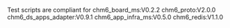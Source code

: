 Test scripts are compliant for
chm6_board_ms:V0.2.2
chm6_proto:V2.0.0
chm6_ds_apps_adapter:V0.9.1
chm6_app_infra_ms:V0.5.0
chm6_redis:V1.1.0